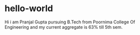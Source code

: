 # hello-world
Hi i am Pranjal Gupta pursuing B.Tech from Poornima College Of Engineering and my current aggregate is 63% till 5th sem.
